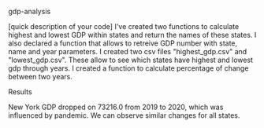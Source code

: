
gdp-analysis

[quick description of your code]
I've created two functions to calculate highest and lowest GDP within states and return the names of these states. I also declared a function that allows to retreive GDP number with state, name and year parameters. I created two csv files "highest_gdp.csv" and "lowest_gdp.csv". These allow to see which states have highest and lowest gdp through years. I created a function to calculate percentage of change between two years.

Results

New York GDP dropped on 73216.0 from 2019 to 2020, which was influenced by pandemic. We can observe similar changes for all states.
